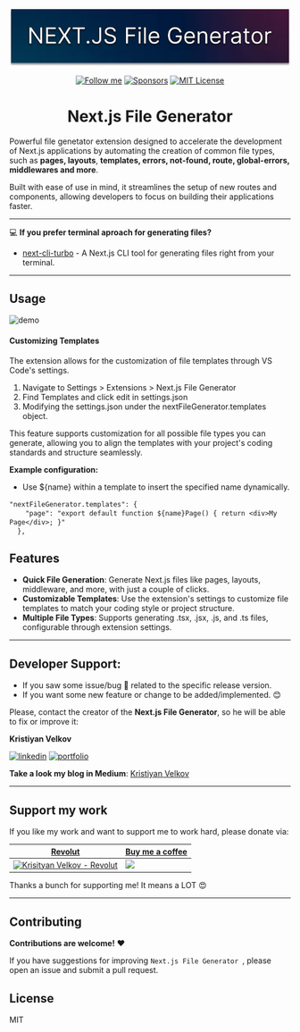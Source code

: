 <div align="center">
    <picture>
      <source media="(prefers-color-scheme: dark)" srcset="./next-js-cli.png" />
      <img src="./docs/images/next-js-file-generator.png" height="auto" />
    </picture>

[![Follow me](https://img.shields.io/badge/sponsors-99+-orange.svg)](https://github.com/kristiyan-velkov) [![Sponsors](https://img.shields.io/badge/Follow-120-blue?logo=github&style=social.svg)](https://github.com/kristiyan-velkov) [![MIT License](https://img.shields.io/badge/License-MIT-yellow.svg)](https://github.com/kristiyan-velkov)

<h1>Next.js File Generator</h1>
</div>

Powerful file genetator extension designed to accelerate the development of Next.js applications by automating the creation of common file types, such as **pages, layouts**, **templates, errors, not-found, route, global-errors, middlewares and more**.

Built with ease of use in mind, it streamlines the setup of new routes and components, allowing developers to focus on building their applications faster.

---

💻 **If you prefer terminal aproach for generating files?**

- [next-cli-turbo](https://www.npmjs.com/package/next-cli-turbo) - A Next.js CLI tool for generating files right from your terminal.

---

## Usage

![demo](https://raw.githubusercontent.com/kristiyan-velkov/nextjs-file-generator-vscode-extension/main/docs/images/demo.gif)

#### Customizing Templates

The extension allows for the customization of file templates through VS Code's settings.

1. Navigate to Settings > Extensions > Next.js File Generator
2. Find Templates and click edit in settings.json
3. Modifying the settings.json under the nextFileGenerator.templates object.

This feature supports customization for all possible file types you can generate, allowing you to align the templates with your project's coding standards and structure seamlessly.

**Example configuration:**

- Use ${name} within a template to insert the specified name dynamically.

```
"nextFileGenerator.templates": {
    "page": "export default function ${name}Page() { return <div>My Page</div>; }"
  },

```

## Features

- **Quick File Generation**: Generate Next.js files like pages, layouts, middleware, and more, with just a couple of clicks.
- **Customizable Templates**: Use the extension's settings to customize file templates to match your coding style or project structure.
- **Multiple File Types**: Supports generating .tsx, .jsx, .js, and .ts files, configurable through extension settings.

---

## Developer Support:

- If you saw some issue/bug 🐛 related to the specific release version.
- If you want some new feature or change to be added/implemented. 😊

Please, contact the creator of the **Next.js File Generator**, so he will be able to fix or improve it:

**Kristiyan Velkov**

[![linkedin](https://img.shields.io/badge/linkedin-0A66C2?style=for-the-badge&logo=linkedin&logoColor=white)](https://www.linkedin.com/in/kristiyan-velkov-763130b3/) [![portfolio](https://img.shields.io/badge/my_portfolio-000?style=for-the-badge&logo=ko-fi&logoColor=white)](https://github.com/kristiyan-velkov)

**Take a look my blog in Medium**: [Kristiyan Velkov](https://medium.com/@kristiyan.velkov)

---

## Support my work

If you like my work and want to support me to work hard, please donate via:

| <a href="https://revolut.me/kristiyanvelkov" title="Link to Revolut">Revolut</a>                                                                                                                                                                                      | <a href="https://www.buymeacoffee.com/kristiyanVelkov" title="Link to Buy me a coffee">Buy me a coffee</a>                                                                                                                                                                                                                  |
| --------------------------------------------------------------------------------------------------------------------------------------------------------------------------------------------------------------------------------------------------------------------- | --------------------------------------------------------------------------------------------------------------------------------------------------------------------------------------------------------------------------------------------------------------------------------------------------------------------------- |
| <a href="https://revolut.me/kristiyanvelkov" target="_blank"><img src="https://raw.githubusercontent.com/kristiyan-velkov/nextjs-file-generator-vscode-extension/main/docs/images/kristiyan.velkov-revolut.png" width="200px"  alt="Krisityan Velkov - Revolut"/></a> | <a href="https://www.buymeacoffee.com/kristiyanVelkov" style="background:red,height='500px'"><img src="https://img.buymeacoffee.com/button-api/?text=Buy me a coffee&emoji=☕&slug=kristiyanVelkov&button_colour=000000&font_colour=ffffff&font_family=Lato&outline_colour=ffffff&coffee_colour=FFDD00" width="200px"/></a> |

Thanks a bunch for supporting me! It means a LOT 😍

---

## Contributing

**Contributions are welcome!** ❤️

If you have suggestions for improving `Next.js File Generator `, please open an issue and submit a pull request.

## License

MIT
